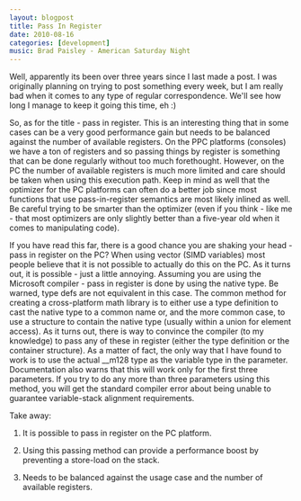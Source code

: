 ```yaml
---
layout: blogpost
title: Pass In Register
date: 2010-08-16
categories: [development]
music: Brad Paisley - American Saturday Night
---
```

Well, apparently its been over three years since I last made a post. I was originally planning on trying to post something every week, but I am really bad when it comes to any type of regular correspondence. We'll see how long I manage to keep it going this time, eh :) 

So, as for the title - pass in register. This is an interesting thing that in some cases can be a very good performance gain but needs to be balanced against the number of available registers. On the PPC platforms (consoles) we have a ton of registers and so passing things by register is something that can be done regularly without too much forethought. However, on the PC the number of available registers is much more limited and care should be taken when using this execution path. Keep in mind as well that the optimizer for the PC platforms can often do a better job since most functions that use pass-in-register semantics are most likely inlined as well. Be careful trying to be smarter than the optimizer (even if you think - like me - that most optimizers are only slightly better than a five-year old when it comes to manipulating code). 

<!--more-->

If you have read this far, there is a good chance you are shaking your head - pass in register on the PC? When using vector (SIMD variables) most people believe that it is not possible to actually do this on the PC. As it turns out, it is possible - just a little annoying. Assuming you are using the Microsoft compiler - pass in register is done by using the native type. Be warned, type defs are not equivalent in this case. The common method for creating a cross-platform math library is to either use a type definition to cast the native type to a common name or, and the more common case, to use a structure to contain the native type (usually within a union for element access). As it turns out, there is way to convince the compiler (to my knowledge) to pass any of these in register (either the type definition or the container structure). As a matter of fact, the only way that I have found to work is to use the actual __m128 type as the variable type in the parameter. Documentation also warns that this will work only for the first three parameters. If you try to do any more than three parameters using this method, you will get the standard compiler error about being unable to guarantee variable-stack alignment requirements. 

Take away:

1. It is possible to pass in register on the PC platform.

2. Using this passing method can provide a performance boost by preventing a store-load on the stack.

3. Needs to be balanced against the usage case and the number of available registers.
